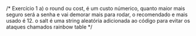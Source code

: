 /*
    Exercício 1
    a) o round ou cost, é um custo númerico, quanto maior mais seguro será a senha e vai demorar mais para rodar, o recomendado e mais usado é 12.
        o salt é uma string aleatória adicionada ao código para evitar os ataques chamados rainbow table
*/